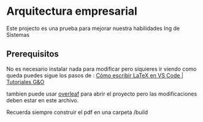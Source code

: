 # Arquitectura empresarial

Este projecto es una prueba para mejorar nuestra habilidades Ing de Sistemas

## Prerequisitos
No es necesario instalar nada para modificar pero siquieres ir viendo como queda puedes sigue los pasos de :
[Cómo escribir LaTeX en VS Code | Tutoriales G&O ](https://www.youtube.com/watch?v=e3LxLIRQf-c)

tambien puede usar [overleaf](https://www.overleaf.com) para abrir el proyecto pero las modificaciones deben estar en este archivo.

Recuerda siempre construir el pdf en una carpeta /build 
